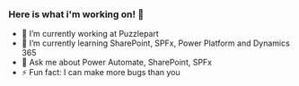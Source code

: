 ### Here is what i'm working on! 👋

- 🔭 I’m currently working at Puzzlepart
- 🌱 I’m currently learning SharePoint, SPFx, Power Platform and Dynamics 365
- 💬 Ask me about Power Automate, SharePoint, SPFx
- ⚡ Fun fact: I can make more bugs than you
